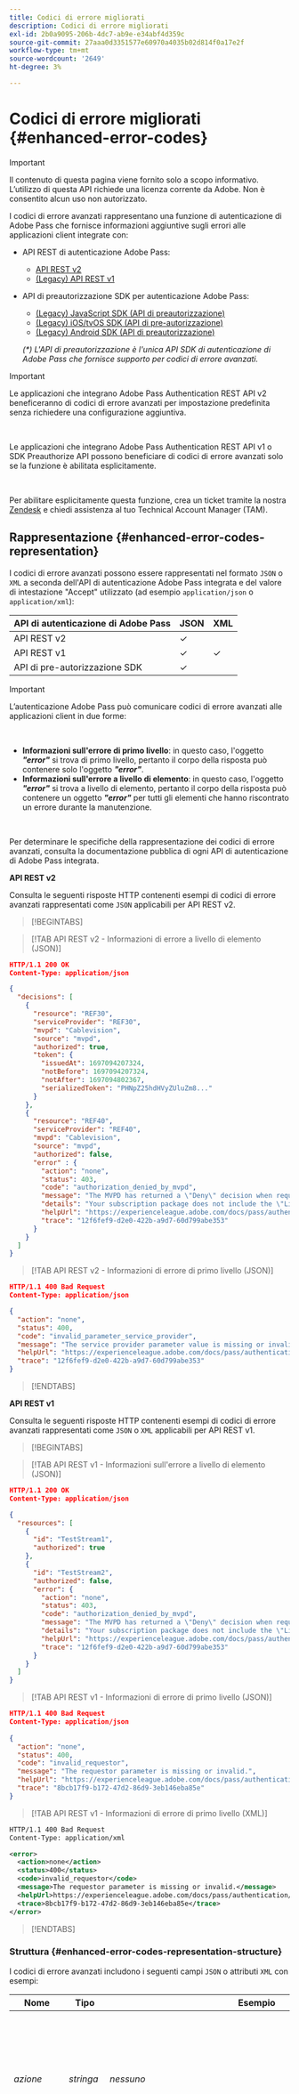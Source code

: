 ```yaml
---
title: Codici di errore migliorati
description: Codici di errore migliorati
exl-id: 2b0a9095-206b-4dc7-ab9e-e34abf4d359c
source-git-commit: 27aaa0d3351577e60970a4035b02d814f0a17e2f
workflow-type: tm+mt
source-wordcount: '2649'
ht-degree: 3%

---
```


# Codici di errore migliorati {#enhanced-error-codes}

>[!IMPORTANT]
>
>Il contenuto di questa pagina viene fornito solo a scopo informativo. L’utilizzo di questa API richiede una licenza corrente da Adobe. Non è consentito alcun uso non autorizzato.

I codici di errore avanzati rappresentano una funzione di autenticazione di Adobe Pass che fornisce informazioni aggiuntive sugli errori alle applicazioni client integrate con:

* API REST di autenticazione Adobe Pass:
   * [API REST v2](../../rest-apis/rest-api-v2/apis/rest-api-v2-apis-overview.md)
   * [(Legacy) API REST v1](../../legacy/rest-api-v1/rest-api-overview.md)
* API di preautorizzazione SDK per autenticazione Adobe Pass:
   * [(Legacy) JavaScript SDK (API di preautorizzazione)](../../legacy/sdks/javascript-sdk/preauthorize-api-javascript-sdk.md)
   * [(Legacy) iOS/tvOS SDK (API di pre-autorizzazione)](../../legacy/sdks/ios-tvos-sdk/preauthorize-api-ios-tvos-sdk.md)
   * [(Legacy) Android SDK (API di preautorizzazione)](../../legacy/sdks/android-sdk/preauthorize-api-android-sdk.md)

  _(*) L&#39;API di preautorizzazione è l&#39;unica API SDK di autenticazione di Adobe Pass che fornisce supporto per codici di errore avanzati._

>[!IMPORTANT]
>
> Le applicazioni che integrano Adobe Pass Authentication REST API v2 beneficeranno di codici di errore avanzati per impostazione predefinita senza richiedere una configurazione aggiuntiva.
>
> <br/>
>
> Le applicazioni che integrano Adobe Pass Authentication REST API v1 o SDK Preauthorize API possono beneficiare di codici di errore avanzati solo se la funzione è abilitata esplicitamente.
>
> <br/>
>
> Per abilitare esplicitamente questa funzione, crea un ticket tramite la nostra [Zendesk](https://adobeprimetime.zendesk.com) e chiedi assistenza al tuo Technical Account Manager (TAM).

## Rappresentazione {#enhanced-error-codes-representation}

I codici di errore avanzati possono essere rappresentati nel formato `JSON` o `XML` a seconda dell&#39;API di autenticazione Adobe Pass integrata e del valore di intestazione &quot;Accept&quot; utilizzato (ad esempio `application/json` o `application/xml`):

| API di autenticazione di Adobe Pass | JSON | XML |
|-------------------------------|---------|---------|
| API REST v2 | &check; |         |
| API REST v1 | &check; | &check; |
| API di pre-autorizzazione SDK | &check; |         |

>[!IMPORTANT]
>
> L’autenticazione Adobe Pass può comunicare codici di errore avanzati alle applicazioni client in due forme:
>
> <br/>
>
> * **Informazioni sull&#39;errore di primo livello**: in questo caso, l&#39;oggetto ***&quot;error&quot;*** si trova di primo livello, pertanto il corpo della risposta può contenere solo l&#39;oggetto ***&quot;error&quot;***.
> * **Informazioni sull&#39;errore a livello di elemento**: in questo caso, l&#39;oggetto ***&quot;error&quot;*** si trova a livello di elemento, pertanto il corpo della risposta può contenere un oggetto ***&quot;error&quot;*** per tutti gli elementi che hanno riscontrato un errore durante la manutenzione.
>
> <br/>
>
> Per determinare le specifiche della rappresentazione dei codici di errore avanzati, consulta la documentazione pubblica di ogni API di autenticazione di Adobe Pass integrata.

**API REST v2**

Consulta le seguenti risposte HTTP contenenti esempi di codici di errore avanzati rappresentati come `JSON` applicabili per API REST v2.

>[!BEGINTABS]

>[!TAB API REST v2 - Informazioni di errore a livello di elemento (JSON)]

```JSON
HTTP/1.1 200 OK
Content-Type: application/json

{
  "decisions": [
    {
      "resource": "REF30",
      "serviceProvider": "REF30",
      "mvpd": "Cablevision",
      "source": "mvpd",
      "authorized": true,
      "token": {
        "issuedAt": 1697094207324,
        "notBefore": 1697094207324,
        "notAfter": 1697094802367,
        "serializedToken": "PHNpZ25hdHVyZUluZm8..."
      }
    },
    {
      "resource": "REF40",
      "serviceProvider": "REF40",
      "mvpd": "Cablevision",
      "source": "mvpd",
      "authorized": false,
      "error" : {
        "action": "none",
        "status": 403,
        "code": "authorization_denied_by_mvpd",
        "message": "The MVPD has returned a \"Deny\" decision when requesting authorization for the specified resource",
        "details": "Your subscription package does not include the \"Live\" channel",
        "helpUrl": "https://experienceleague.adobe.com/docs/pass/authentication/auth-features/error-reportn/enhanced-error-codes.html",
        "trace": "12f6fef9-d2e0-422b-a9d7-60d799abe353"
      }
    }
  ]
}
```

>[!TAB API REST v2 - Informazioni di errore di primo livello (JSON)]

```JSON
HTTP/1.1 400 Bad Request
Content-Type: application/json

{
  "action": "none",
  "status": 400,
  "code": "invalid_parameter_service_provider",
  "message": "The service provider parameter value is missing or invalid.",
  "helpUrl": "https://experienceleague.adobe.com/docs/pass/authentication/auth-features/error-reportn/enhanced-error-codes.html",
  "trace": "12f6fef9-d2e0-422b-a9d7-60d799abe353"
}
```

>[!ENDTABS]

**API REST v1**

Consulta le seguenti risposte HTTP contenenti esempi di codici di errore avanzati rappresentati come `JSON` o `XML` applicabili per API REST v1.

>[!BEGINTABS]

>[!TAB API REST v1 - Informazioni sull&#39;errore a livello di elemento (JSON)]

```JSON
HTTP/1.1 200 OK
Content-Type: application/json

{
  "resources": [
    {
      "id": "TestStream1",
      "authorized": true
    },
    {
      "id": "TestStream2",
      "authorized": false,
      "error": {
        "action": "none",
        "status": 403,
        "code": "authorization_denied_by_mvpd",
        "message": "The MVPD has returned a \"Deny\" decision when requesting authorization for the specified resource",
        "details": "Your subscription package does not include the \"Live\" channel",
        "helpUrl": "https://experienceleague.adobe.com/docs/pass/authentication/auth-features/error-reportn/enhanced-error-codes.html",
        "trace": "12f6fef9-d2e0-422b-a9d7-60d799abe353"
      }
    }
  ]
}
```

>[!TAB API REST v1 - Informazioni di errore di primo livello (JSON)]

```JSON
HTTP/1.1 400 Bad Request
Content-Type: application/json
        
{
  "action": "none",
  "status": 400,
  "code": "invalid_requestor",
  "message": "The requestor parameter is missing or invalid.",
  "helpUrl": "https://experienceleague.adobe.com/docs/pass/authentication/auth-features/error-reportn/enhanced-error-codes.html",
  "trace": "8bcb17f9-b172-47d2-86d9-3eb146eba85e"
}
```

>[!TAB API REST v1 - Informazioni di errore di primo livello (XML)]

```XML
HTTP/1.1 400 Bad Request
Content-Type: application/xml

<error>
  <action>none</action>
  <status>400</status>
  <code>invalid_requestor</code>
  <message>The requestor parameter is missing or invalid.</message>
  <helpUrl>https://experienceleague.adobe.com/docs/pass/authentication/auth-features/error-reportn/enhanced-error-codes.html</helpUrl>
  <trace>8bcb17f9-b172-47d2-86d9-3eb146eba85e</trace>
</error>
```

>[!ENDTABS]

### Struttura {#enhanced-error-codes-representation-structure}

I codici di errore avanzati includono i seguenti campi `JSON` o attributi `XML` con esempi:

| Nome | Tipo | Esempio | Limitato | Descrizione |
|-----------|-----------|---------------------------------------------------------------------------------------------------------------------|:----------:|-----------------------------------------------------------------------------------------------------------------------------------------------------------------------------------------------------------------------------------------------------------------------------------------------------|
| *azione* | *stringa* | *nessuno* | &check; | L’autenticazione di Adobe Pass ha consigliato un’azione che potrebbe risolvere la situazione come definito in questo documento. <br/><br/> Per ulteriori dettagli, consulta la sezione [Azione](#enhanced-error-codes-action). |
| *stato* | *numero intero* | *403* | &check; | Il codice di stato della risposta HTTP come definito nel documento [RFC 7231](https://tools.ietf.org/html/rfc7231#section-6). <br/><br/> Per ulteriori dettagli, consulta la sezione [Stato](#enhanced-error-codes-status). |
| *codice* | *stringa* | *autorizzazione_negata_da_mvpd* | &check; | Il codice identificativo univoco dell’autenticazione Adobe Pass associato all’errore come definito in questo documento. <br/><br/> Per ulteriori dettagli, consulta la sezione [Codice](#enhanced-error-codes-code). |
| *messaggio* | *stringa* | *Il MVPD ha restituito una decisione di rifiuto durante la richiesta di autorizzazione per la risorsa specificata* |            | Il messaggio leggibile che in alcuni casi può essere visualizzato all’utente finale. <br/><br/> Per ulteriori dettagli, consulta la sezione [Gestione delle risposte](#enhanced-error-codes-response-handling). |
| *dettagli* | *stringa* | *Il pacchetto di abbonamento non include il canale &quot;Live&quot;* |            | Messaggio dettagliato che potrebbe essere fornito da un partner di servizi in alcuni casi, <br/><br/> Questo campo potrebbe non essere presente nel caso in cui il partner di servizi non fornisca alcun messaggio personalizzato. |
| *helpUrl* | *url* | *https://experienceleague.adobe.com/docs/pass/authentication/auth-features/error-reportn/enhanced-error-codes.html* |            | L’URL della documentazione pubblica di Autenticazione di Adobe Pass che rimanda a ulteriori informazioni sul motivo di questo errore e sulle possibili soluzioni. <br/><br/> Questo campo contiene un URL assoluto e non deve essere dedotto dal codice di errore, a seconda del contesto di errore è possibile fornire un URL diverso. |
| *traccia* | *stringa* | *12f6fef9-d2e0-422b-a9d7-60d799abe353* |            | Identificatore univoco della risposta che può essere utilizzato quando si contatta il supporto per l’autenticazione di Adobe Pass per la risoluzione di problemi specifici. |

>[!IMPORTANT]
>
> La colonna **Limitato** indica se il rispettivo campo contiene un valore di un set finito, mentre i campi senza restrizioni possono contenere qualsiasi dato.
>
> <br/>
>
> I futuri aggiornamenti di questo documento potrebbero aggiungere valori ai set finiti, ma non rimuoveranno o modificheranno quelli esistenti.

### Azione {#enhanced-error-codes-representation-action}

I codici di errore avanzati includono un campo &quot;action&quot; che fornisce un’azione consigliata che potrebbe risolvere la situazione.

I valori possibili per il campo &quot;azione&quot; includono:

| Azione | Descrizione | Categoria |
|--------------------------|---------------------------------------------------------------------------------------------------------------------------------|--------------------------------------------|
| nessuno | Non esiste un’azione predefinita per risolvere questo problema, ma in alcuni casi ciò potrebbe indicare una chiamata impropria dell’API. | Correggi il contesto della richiesta. |
| configurazione | L’applicazione client richiede una modifica della configurazione, la maggior parte del tempo eseguita tramite Adobe Pass TVE Dashboard. | Correggi il contesto di configurazione dell’integrazione. |
| registrazione dell&#39;applicazione | L&#39;applicazione client richiede di registrarsi di nuovo. | Correggere il contesto dell&#39;applicazione client. |
| autenticazione | L&#39;applicazione client richiede l&#39;autenticazione o la riautenticazione dell&#39;utente. | Correggere il contesto dell&#39;applicazione client. |
| autorizzazione | L&#39;applicazione client richiede di ottenere l&#39;autorizzazione per la risorsa specificata. | Correggere il contesto dell&#39;applicazione client. |
| riprova | L&#39;applicazione client richiede di ripetere la richiesta. | Correggi il contesto della richiesta. |

_(*) Per alcuni errori, potrebbero essere possibili più azioni, ma il campo &quot;action&quot; indica quella con la maggiore probabilità di correggere l&#39;errore._

### Stato {#enhanced-error-codes-representation-status}

I codici di errore avanzati includono un campo &quot;status&quot; che indica il codice di stato HTTP associato all’errore.

I valori possibili per il campo &quot;status&quot; includono:

| Codice | Frase-Motivo |
|------|-----------------------|
| 400 | Richiesta non valida |
| 401 | Non autorizzato |
| 403 | Non consentito |
| 404 | Non trovato |
| 405 | Metodo non consentito |
| 410 | Non più |
| 412 | Precondizione non riuscita |
| 500 | Errore interno del server |

Codici di errore migliorati con uno &quot;stato&quot; 4xx vengono in genere visualizzati quando l’errore viene generato dal client e la maggior parte delle volte implica che il client richiede un lavoro aggiuntivo per correggerlo.

Codici di errore migliorati con uno &quot;stato&quot; 5xx vengono in genere visualizzati quando l’errore viene generato dal server e la maggior parte delle volte implica che il server richiede un lavoro aggiuntivo per correggerlo.

>[!IMPORTANT]
>
> In alcuni casi il codice di stato della risposta HTTP è diverso dal campo &quot;stato&quot; del Codice di errore avanzato, in particolare quando si interagisce con un’API di autenticazione di Adobe Pass che comunica i Codici di errore avanzati come informazioni di errore a livello di elemento.

### Codice {#enhanced-error-codes-representation-code}

I codici di errore avanzati includono un campo &quot;code&quot; che fornisce un identificatore univoco di autenticazione Adobe Pass associato all’errore.

I valori possibili per il campo &quot;code&quot; sono aggregati [di seguito](#enhanced-error-codes-list) in due elenchi basati sull&#39;API di autenticazione Adobe Pass integrata.

## Elenchi {#enhanced-error-codes-lists}

### API REST v2 {#enhanced-error-codes-lists-rest-api-v2}

La tabella seguente elenca i possibili codici di errore avanzati che un’applicazione client potrebbe incontrare quando integrata con l’API REST di autenticazione di Adobe Pass v2.

| Azione | Codice | Stato | Messaggio |
|------------------------------|--------------------------------------------------------|--------|--------------------------------------------------------------------------------------------------------------------------------------------------------------------------------------------------------------------------------------------------------------------------------------------------------------------------------------------|
| **nessuno** | *invalid_parameter_service_provider* | 400 | Il valore del parametro del provider di servizi è mancante o non valido. |
|                              | *invalid_parameter_mvpd* | 400 | Il valore del parametro mvpd è mancante o non valido. |
|                              | *invalid_parameter_code* | 400 | Valore del parametro di codice mancante o non valido. |
|                              | *invalid_parameter_resources* | 400 | Il valore del parametro delle risorse è mancante o non valido. |
|                              | *invalid_parameter_redirect_url* | 400 | Il valore del parametro URL di reindirizzamento è mancante o non valido. |
|                              | *partner_parametro_non valido* | 400 | Il valore del parametro partner è mancante o non valido. |
|                              | *invalid_parameter_saml_response* | 400 | Il valore del parametro di risposta SAML è mancante o non valido. |
|                              | *informazioni_dispositivo_intestazione_non_valida* | 400 | Valore dell&#39;intestazione delle informazioni sul dispositivo mancante o non valido. |
|                              | *invalid_header_device_identifier* | 400 | Il valore dell&#39;intestazione dell&#39;identificatore del dispositivo è mancante o non valido. |
|                              | *invalid_header_identity_for_temporary_access* | 400 | Identità del valore dell&#39;intestazione di accesso temporaneo mancante o non valida. |
|                              | *invalid_header_pfs_permission_access_not_present* | 400 | Il valore dello stato di accesso alle autorizzazioni dall’intestazione dello stato del framework del partner non è presente. |
|                              | *invalid_header_pfs_permission_access_not_determinate* | 400 | Il valore dello stato di accesso alle autorizzazioni dall’intestazione dello stato del framework del partner è indeterminato. |
|                              | *invalid_header_pfs_permission_access_not_allowed* | 400 | Il valore dello stato di accesso alle autorizzazioni dall’intestazione dello stato del framework del partner non è concesso. |
|                              | *intestazione_non_valida_pfs_provider_id_non_determinata* | 400 | Il valore dell&#39;ID provider dall&#39;intestazione dello stato del framework partner non è associato a un mvpd noto. |
|                              | *invalid_header_pfs_provider_id_mismatch* | 400 | Il valore dell’ID del provider dall’intestazione dello stato del framework del partner non corrisponde al mvpd inviato come parametro. |
|                              | *intestazione_non_valida_pfs_provider_info_scaduta* | 400 | Le informazioni sul provider dall&#39;intestazione dello stato del framework partner sono scadute. |
|                              | *invalid_integration* | 400 | L&#39;integrazione tra il provider di servizi specificato e mvpd non esiste o è disabilitata. |
|                              | *invalid_authentication_session* | 400 | La sessione di autenticazione associata a questa richiesta è mancante o non valida. |
|                              | *preautorizzazione_negata_da_mvpd* | 403 | MVPD ha restituito una decisione di rifiuto quando ha richiesto la pre-autorizzazione per la risorsa specificata. |
|                              | *autorizzazione_negata_da_mvpd* | 403 | MVPD ha restituito una decisione di rifiuto durante la richiesta di autorizzazione per la risorsa specificata. |
|                              | *autorizzazione_negata_da_controlli_genitori* | 403 | Il MVPD ha restituito una decisione di rifiuto a causa delle impostazioni di Controllo genitori per la risorsa specificata. |
|                              | *autorizzazione_negata_per_regola_degradazione* | 403 | L&#39;integrazione tra il provider di servizi specificato e mvpd prevede l&#39;applicazione di una regola di degrado che nega l&#39;autorizzazione per le risorse richieste. |
|                              | *errore_server_interno* | 500 | Richiesta non riuscita a causa di un errore interno del server. |
| **configurazione** | *troppe_risorse* | 403 | Richiesta di autorizzazione o preautorizzazione non riuscita perché sono state eseguite query su troppe risorse. Contatta il team di supporto per configurare correttamente le limitazioni di autorizzazione e preautorizzazione. |
|                              | *invalid_configuration_user_metadata_certificate* | 500 | Configurazione del certificato metadati utente mancante o non valida. |
|                              | *invalid_configuration_temporary_access* | 500 | Configurazione di accesso temporaneo non valida. |
|                              | *piattaforma_configurazione_non_valida* | 500 | Configurazione della piattaforma mancante o non valida per l’integrazione. |
|                              | *invalid_configuration_platform_id* | 500 | Configurazione dell’ID piattaforma mancante o non valida. |
|                              | *invalid_configuration_platform_trait* | 500 | Configurazione delle caratteristiche della piattaforma mancante o non valida. |
|                              | *invalid_configuration_platform_category_trait* | 500 | Configurazione della caratteristica della categoria della piattaforma mancante o non valida. |
|                              | *invalid_configuration_platform_services* | 500 | Configurazione dei servizi Platform mancante o non valida per l’integrazione. |
|                              | *piattaforma_mvpd_configuration_invalid* | 500 | Configurazione piattaforma mvpd mancante o non valida per mvpd e piattaforma. |
|                              | *invalid_configuration_mvpd_platform_boarding_status* | 500 | Configurazione dello stato di boarding della piattaforma mvpd mancante o non valida per mvpd e piattaforma. |
|                              | *invalid_configuration_mvpd_platform_profile_exchange* | 500 | Configurazione di scambio del profilo della piattaforma mvpd mancante o non valida per mvpd e piattaforma. |
| **registrazione-applicazione** | *provider_servizio_accesso_non_valido* | 401 | Token di accesso non valido a causa di un provider di servizi non valido. |
|                              | *invalid_access_token_client_application* | 401 | Token di accesso non valido a causa di un&#39;applicazione client non valida. |
| **autenticazione** | *profilo_autenticato_mancante* | 403 | Manca il profilo autenticato associato a questa richiesta. |
|                              | *profilo_autenticato_scaduto* | 403 | Il profilo autenticato associato a questa richiesta è scaduto. |
|                              | *profilo_autenticato_invalidato* | 403 | Il profilo autenticato associato a questa richiesta è stato invalidato. |
|                              | *temporary_access_duration_limit_exceeded* | 403 | È stato superato il limite di durata dell’accesso temporaneo. |
|                              | *temporary_access_resources_limit_exceeded* | 403 | È stato superato il limite delle risorse di accesso temporanee. |
|                              | *autorizzazione_negata_da_hba_policies* | 403 | MVPD ha restituito una decisione di rifiuto a causa di criteri di autenticazione basati su home. L&#39;autenticazione corrente è stata ottenuta tramite un flusso di autenticazione basato sulla Home, ma il dispositivo non è più in-home quando si richiede l&#39;autorizzazione per la risorsa specificata. Per continuare, l’utente deve autenticare di nuovo con un MVPD supportato. |
|                              | *autorizzazione_negata_da_sessione_invalidata* | 403 | Sessione di autenticazione invalidata dal provider di identità. Per continuare, l’utente deve autenticare di nuovo con un MVPD supportato. |
|                              | *identità_non_riconosciuta_da_mvpd* | 403 | La richiesta di autorizzazione non è riuscita perché l&#39;identità utente non è stata riconosciuta da MVPD. |
| **riprova** | *errore_ricevuto_di_rete* | 403 | Errore di lettura durante il recupero della risposta dal servizio partner associato. Un nuovo tentativo di richiesta potrebbe risolvere il problema. |
|                              | *connessione di rete_timeout* | 403 | Timeout di connessione con il servizio partner associato. Un nuovo tentativo di richiesta potrebbe risolvere il problema. |
|                              | *tempo_esecuzione_massimo_superato* | 403 | La richiesta non è stata completata entro il tempo massimo consentito. Un nuovo tentativo di richiesta potrebbe risolvere il problema. |

### API REST v1 {#enhanced-error-codes-lists-rest-api-v1}

La tabella seguente elenca i possibili codici di errore avanzati che un’applicazione client potrebbe incontrare quando integrata con l’API REST di autenticazione di Adobe Pass v1.

| Azione | Codice | Stato | Messaggio |
|--------------------|---------------------------------------------------|-------------------|----------------------------------------------------------------------------------------------------------------------------------------------------------------------------------------------------------------------------------------------------------------------------------------------------------------------------------------------|
| **nessuno** | *invalid_requestor* | 400 | Parametro del richiedente mancante o non valido. |
|                    | *informazioni_dispositivo_non_valido* | 400 | Informazioni dispositivo mancanti o non valide. |
|                    | *invalid_device_id* | 400 | Identificatore dispositivo mancante o non valido. |
|                    | *risorsa_mancante* | 400, 412 | Parametro di risorsa mancante. |
|                    | *richiesta_authz_non valida* | 400, 412 | La richiesta di autorizzazione è nulla o non valida. |
|                    | *preautorizzazione_negata_da_mvpd* | 403 | MVPD ha restituito una decisione di rifiuto quando ha richiesto la pre-autorizzazione per la risorsa specificata. |
|                    | *autorizzazione_negata_da_mvpd* | 403 | MVPD ha restituito una decisione di rifiuto durante la richiesta di autorizzazione per la risorsa specificata. |
|                    | *autorizzazione_negata_da_controlli_genitori* | 403 | Il MVPD ha restituito una decisione di rifiuto a causa delle impostazioni di Controllo genitori per la risorsa specificata. |
|                    | *errore_interno* | 400, 405, 500 | Richiesta non riuscita a causa di un errore interno del server. |
| **configurazione** | *integrazione_sconosciuta* | 400, 412 | L&#39;integrazione tra il programmatore specificato e il provider di identità non esiste. Utilizzate il dashboard TVE per creare l&#39;integrazione richiesta. |
|                    | *troppe_risorse* | 403 | Richiesta di autorizzazione o preautorizzazione non riuscita perché sono state eseguite query su troppe risorse. Contatta il team di supporto per configurare correttamente le limitazioni di autorizzazione e preautorizzazione. |
| **autenticazione** | *authentication_session_issuer_mismatch* | 400 | Richiesta di autorizzazione non riuscita a causa del fatto che il MVPD indicato per il flusso di autorizzazione è diverso da quello che ha emesso la sessione di autenticazione. Per continuare, l’utente deve autenticare di nuovo con il MVPD desiderato. |
|                    | *autorizzazione_negata_da_hba_policies* | 403 | MVPD ha restituito una decisione di rifiuto a causa di criteri di autenticazione basati su home. L&#39;autenticazione corrente è stata ottenuta utilizzando un flusso di autenticazione basato sulla home, ma il dispositivo non è più a casa quando si richiede l&#39;autorizzazione per la risorsa specificata. Per continuare, l’utente deve autenticare di nuovo con un MVPD supportato. |
|                    | *autorizzazione_negata_da_sessione_invalidata* | 403 | Sessione di autenticazione invalidata dal provider di identità. Per continuare, l’utente deve autenticare di nuovo con un MVPD supportato. |
|                    | *identità_non_riconosciuta_da_mvpd* | 403 | La richiesta di autorizzazione non è riuscita perché l&#39;identità utente non è stata riconosciuta da MVPD. |
|                    | *autenticazione_sessione_invalidata* | 403 | Sessione di autenticazione invalidata dal provider di identità. Per continuare, l’utente deve autenticare di nuovo con un MVPD supportato. |
|                    | *sessione di autenticazione_mancante* | 404, 412 | Impossibile recuperare la sessione di autenticazione associata a questa richiesta. Per continuare, l’utente deve autenticare di nuovo con un MVPD supportato. |
|                    | *sessione di autenticazione_scaduta* | 404, 412 | La sessione di autenticazione corrente è scaduta. Per continuare, l’utente deve autenticare di nuovo con un MVPD supportato. |
|                    | *sessione_autenticazione_preautorizzazione_mancante* | 412 | Impossibile recuperare la sessione di autenticazione associata a questa richiesta. Per continuare, l’utente deve autenticare di nuovo con un MVPD supportato. |
|                    | *sessione_autenticazione_preautorizzazione_scaduta* | 412 | La sessione di autenticazione corrente è scaduta. Per continuare, l’utente deve autenticare di nuovo con un MVPD supportato. |
| **autorizzazione** | *autorizzazione_non_trovata* | 403, 404 | Non è stata trovata alcuna autorizzazione per la risorsa specificata. L’utente deve ottenere una nuova autorizzazione per continuare. |
|                    | *autorizzazione_scaduta* | 410 | L&#39;autorizzazione precedente per la risorsa specificata è scaduta. L’utente deve ottenere una nuova autorizzazione per continuare. |
| **riprova** | *errore_ricevuto_di_rete* | 403 | Errore di lettura durante il recupero della risposta dal servizio partner associato. Un nuovo tentativo di richiesta potrebbe risolvere il problema. |
|                    | *connessione di rete_timeout* | 403 | Timeout di connessione con il servizio partner associato. Un nuovo tentativo di richiesta potrebbe risolvere il problema. |
|                    | *tempo_esecuzione_massimo_superato* | 403 | La richiesta non è stata completata entro il tempo massimo consentito. Un nuovo tentativo di richiesta potrebbe risolvere il problema. |

### API di pre-autorizzazione SDK {#enhanced-error-codes-lists-sdks-preauthorize-api}

Consulta la [sezione](#enhanced-error-codes-list-rest-api-v1) precedente per informazioni sui possibili codici di errore avanzati che un&#39;applicazione client potrebbe incontrare quando integrata con l&#39;API di preautorizzazione degli SDK di autenticazione di Adobe Pass.

## Gestione della risposta {#enhanced-error-codes-response-handling}

>[!IMPORTANT]
>
> Sono disponibili codici di errore avanzati che possono essere gestiti automaticamente nel codice dell’applicazione client, ad esempio un nuovo tentativo di richiesta di autorizzazione in caso di timeout della rete o la richiesta di nuova autenticazione da parte dell’utente alla scadenza della sessione, ma altri tipi potrebbero richiedere modifiche alla configurazione o l’interazione con il team di assistenza clienti per l’autenticazione di Adobe Pass.
>
> <br/>
>
> Pertanto, è importante raccogliere e fornire informazioni complete sugli errori durante la creazione di un ticket tramite la nostra [Zendesk](https://adobeprimetime.zendesk.com), per garantire che vengano apportate le modifiche necessarie prima di avviare la nuova applicazione o la nuova funzionalità.

In sintesi, quando gestisci le risposte contenenti codici di errore avanzati, prendi in considerazione quanto segue:

1. **Verifica entrambi i valori di stato**: controlla sempre sia il codice di stato della risposta HTTP che il campo &quot;stato&quot; del codice di errore avanzato. Potrebbero essere diversi ed entrambi forniscono informazioni preziose.

1. **Informazioni di errore di livello principale e di livello elemento**: gestire le informazioni di errore di livello principale e di livello elemento indipendentemente dal modo in cui vengono comunicate, assicurarsi di poter gestire entrambe le forme di trasmissione dei codici di errore avanzati.

1. **Logica tentativi**: per gli errori che richiedono un nuovo tentativo, assicurati che i nuovi tentativi vengano eseguiti con un backoff esponenziale per evitare di sopraffare il server. Inoltre, nel caso di API di autenticazione di Adobe Pass che gestiscono più elementi contemporaneamente (ad esempio, API di preautorizzazione), devi includere nella richiesta ripetuta solo gli elementi contrassegnati con &quot;riprova&quot; e non l’intero elenco.

1. **Modifiche alla configurazione**: per gli errori che richiedono modifiche alla configurazione, verificare che le modifiche necessarie siano state apportate prima di avviare la nuova applicazione o la nuova funzionalità.

1. **Autenticazione e autorizzazione**: per gli errori relativi all&#39;autenticazione e all&#39;autorizzazione, è necessario richiedere all&#39;utente di ripetere l&#39;autenticazione o ottenere una nuova autorizzazione in base alle esigenze.

1. **Feedback utente**: facoltativo, utilizzare i campi &quot;messaggio&quot; e (potenziali) &quot;dettagli&quot; leggibili per informare l&#39;utente del problema. Il messaggio di testo &quot;details&quot; (Dettagli) potrebbe venire trasmesso dagli endpoint di pre-autorizzazione o autorizzazione di MVPD o dal Programmatore quando si applicano regole di degradazione.
